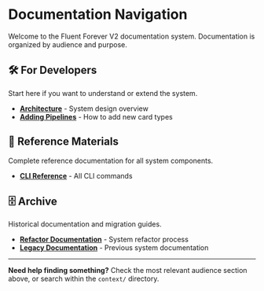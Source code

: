 # Documentation Navigation

Welcome to the Fluent Forever V2 documentation system. Documentation is organized by audience and purpose.

## 🛠️ For Developers  
Start here if you want to understand or extend the system.

- **[Architecture](development/architecture.md)** - System design overview
- **[Adding Pipelines](development/adding_pipelines.md)** - How to add new card types

## 📖 Reference Materials
Complete reference documentation for all system components.

- **[CLI Reference](reference/cli_reference.md)** - All CLI commands

## 🗄️ Archive
Historical documentation and migration guides.

- **[Refactor Documentation](archive/refactor/)** - System refactor process
- **[Legacy Documentation](archive/legacy/)** - Previous system documentation

---

**Need help finding something?** Check the most relevant audience section above, or search within the `context/` directory.